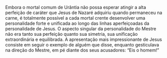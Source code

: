 ﻿Embora o mortal comum de Urântia não possa esperar atingir a alta perfeição de caráter que Jesus de Nazaré adquiriu quando permaneceu na carne, é totalmente possível a cada mortal crente desenvolver uma personalidade forte e unificada ao longo das linhas aperfeiçoadas da personalidade de Jesus. O aspecto singular da personalidade do Mestre não era tanto sua perfeição quanto sua simetria, sua unificação extraordinária e equilibrada. A apresentação mais impressionante de Jesus consiste em seguir o exemplo de alguém que disse, enquanto gesticulava na direção do Mestre, em pé diante dos seus acusadores: “Eis o homem!”